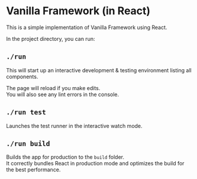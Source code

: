 # Vanilla Framework (in React)

This is a simple implementation of Vanilla Framework using React.

In the project directory, you can run:

## `./run`

This will start up an interactive development & testing environment listing all components.

The page will reload if you make edits.<br>
You will also see any lint errors in the console.

## `./run test`

Launches the test runner in the interactive watch mode.<br>

## `./run build`

Builds the app for production to the `build` folder.<br>
It correctly bundles React in production mode and optimizes the build for the best performance.

